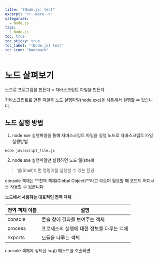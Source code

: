```yaml
---
title: "[Node.js] test"
excerpt: "<!--more-->"
categories:
  - Node.js
tags:
  - Node.js
toc: true
toc_sticky: true
toc_label: "[Node.js] test"
toc_icon: "bookmark"
---
```


# 노드 살펴보기

노드로 프로그램을 만든다 = 자바스크립트 파일을 만든다

자바스크립트로 만든 파일은 노드 실행파일(node.exe)을 사용해서 실행할 수 있습니다.

## 노드 실행 방법

1. node.exe 실행파일을 통해 자바스크립트 파일을 실행
노드로 자바스크립트 파일 실행방법
```
node javascript_file.js
```
2. node.exe 실행파일만 실행하면 노드 쉘(shell)

> 쉘(Shell)이란 명령어를 실행할 수 있는 환경

console 객체는 **전역 객체(Global Object)**라고 부르며 필요할 때 코드의 어디서든 사용할 수 있습니다.

**노드에서 사용하는 대표적인 전역 객체**

|전역 객체 이름|설명|
|---|---|
|console|콘솔 창에 결과를 보여주는 객체|
|process|프로세스의 실행에 대한 정보를 다루는 객체|
|exports|모듈을 다루는 객체|

console 객체에 정의된 log() 메소드를 호출하면 